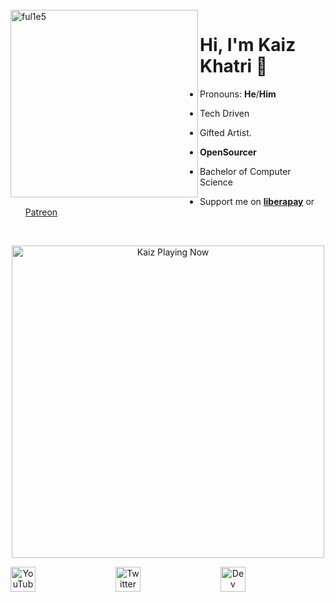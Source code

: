 <br />
<img src="https://github.com/ful1e5/ful1e5/blob/main/assets/lines.svg" align="left" width="300" alt="ful1e5"/>

# Hi, I'm Kaiz Khatri 👋

- Pronouns: **He**/**Him**

- Tech Driven

- Gifted Artist.

- **OpenSourcer**

- Bachelor of Computer Science

- Support me on **[liberapay](https://liberapay.com/ful1e5)** or [Patreon](https://www.patreon.com/KaizKhatri)

<br />

<p align="center">
  <a href="https://kaiz.vercel.app/now-playing?open">
    <img src="https://kaiz.vercel.app/now-playing" width="500px" height="auto" alt="Kaiz Playing Now">
  </a>
</p>

<!-- Discord: https://discord.gg/2RjkTNK -->
<!-- Twitch: https://www.twitch.tv/ful1e5 -->
<div align="center" style="display: flex; justify-content: space-between;">
  <a href="https://www.youtube.com/channel/UCzp1n7fo_b-oXUHtQzC5QQA/">
    <img src="https://imgur.com/PMRCsrH.png" width="40" height="40" alt="YouTube">
  </a>
  <a href="https://twitter.com/ful1e5">
    <img src="https://imgur.com/6UKZXAM.png" width="40" height="40" alt="Twitter">
  </a>
  <a href="https://dev.to/ful1e5">
    <img src="https://imgur.com/T7LYgQw.png" height="40" width="40" alt="Dev Community Inc.">
  </a>
<div>
